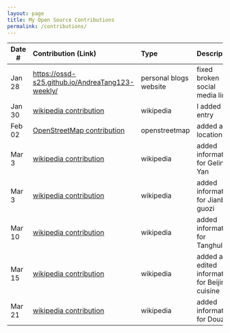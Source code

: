 ```yaml
---
layout: page
title: My Open Source Contributions
permalink: /contributions/
---
```


<!--
Type of the contribution should be "Wikipedia edit", "OpenStreet Map feature", "Documentation", "Course website", "Blog",
"Browser Add-on", etc.

The description should include a brief summary of what you did.

The link should bring us to a public page that shows your contribution. 

Replace the first row with your own contribution. 

-->





| Date #       | Contribution (Link)  | Type  | Description |
|---|:---|:---|:---|
|  Jan 28   |  https://ossd-s25.github.io/AndreaTang123-weekly/   |  personal blogs website   |   fixed broken social media links   |
| Jan 30   | [wikipedia contribution](https://zh.wikipedia.org/wiki/Draft:%E9%99%86%E7%8A%AF%E7%84%89%E8%AF%86)    | wikipedia    |   I added an entry    |
|  Feb 02   |  [OpenStreetMap contribution](https://www.openstreetmap.org/changeset/162512767)   |  openstreetmap   |  added a location    |
|  Mar 3   |  [wikipedia contribution](https://en.wikipedia.org/wiki/Special:Contributions/Andtttang)   |  wikipedia   |   added information for Geling Yan  |
|  Mar 3   |  [wikipedia contribution](https://en.wikipedia.org/wiki/Special:Contributions/Andtttang)   |  wikipedia   |   added information for Jianbing guozi  |
|  Mar 10   |  [wikipedia contribution](https://en.wikipedia.org/wiki/Special:Contributions/Andtttang)   |  wikipedia   |   added information for Tanghulu  |
|  Mar 15   |  [wikipedia contribution](https://en.wikipedia.org/wiki/Special:Contributions/Andtttang)   |  wikipedia   |   added and edited information for Beijing cuisine  |
|  Mar 21   |  [wikipedia contribution](https://en.wikipedia.org/wiki/Special:Contributions/Andtttang)   |  wikipedia   |   added information for Douzhi  |
